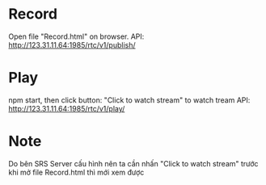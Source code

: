 # Record
Open file "Record.html" on browser.
API: http://123.31.11.64:1985/rtc/v1/publish/

# Play
npm start, then click button: "Click to watch stream" to watch tream
API: http://123.31.11.64:1985/rtc/v1/play/

# Note
Do bên SRS Server cấu hình nên ta cần nhấn "Click to watch stream" trước khi mở file Record.html thì mới xem được
